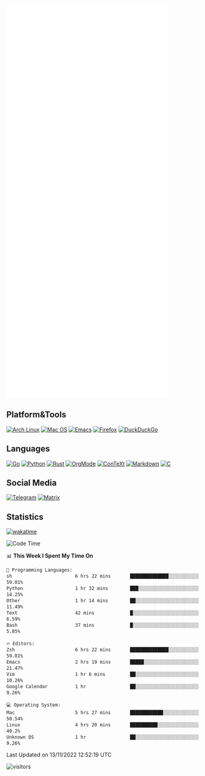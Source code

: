 ![Metrics](https://github.com/SteamedFish/SteamedFish/blob/master/github-metrics.svg)

## Platform&Tools

[![Arch Linux](https://img.shields.io/badge/ArchLinux-1793D1?logo=arch-linux&logoColor=fff&style=flat-square)](https://archlinux.org/)
[![Mac OS](https://img.shields.io/badge/MacOS-000000?style=flat-square&logo=macos&logoColor=F0F0F0)](https://www.apple.com/macos/)
[![Emacs](https://img.shields.io/badge/Emacs-%237F5AB6.svg?&style=flat-square&logo=gnu-emacs&logoColor=white)](https://www.gnu.org/software/emacs/)
[![Firefox](https://img.shields.io/badge/Firefox-FF7139?style=flat-square&logo=Firefox-Browser&logoColor=white)](https://firefox.com/)
[![DuckDuckGo](https://img.shields.io/badge/DuckDuckGo-DE5833?style=flat-square&logo=DuckDuckGo&logoColor=white)](https://duckduckgo.com/)

## Languages

[![Go](https://img.shields.io/badge/Golang-%2300ADD8.svg?style=flat-square&logo=go&logoColor=white)](https://golang.org/)
[![Python](https://img.shields.io/badge/Python-3670A0?style=flat-square&logo=python&logoColor=ffdd54)](https://www.python.org/)
[![Rust](https://img.shields.io/badge/Rust-%23000000.svg?style=flat-square&logo=rust&logoColor=white)](https://www.rust-lang.org/)
[![OrgMode](https://img.shields.io/badge/OrgMode-%23000000.svg?style=flat-square&logo=org&logoColor=white)](https://orgmode.org/)
[![ConTeXt](https://img.shields.io/badge/ConTeXt-%23008080.svg?style=flat-square&logo=latex&logoColor=white)](https://contextgarden.net/)
[![Markdown](https://img.shields.io/badge/MarkDown-%23000000.svg?style=flat-square&logo=markdown&logoColor=white)](https://daringfireball.net/projects/markdown/)
[![C](https://img.shields.io/badge/C-%2300599C.svg?style=flat-square&logo=c&logoColor=white)](https://www.iso.org/standard/74528.html)

## Social Media
[![Telegram](https://img.shields.io/badge/SteamedFish-2CA5E0?style=social&logo=telegram&logoColor=white)](https://t.me/SteamedFish)
[![Matrix](https://img.shields.io/badge/SteamedFish-2CA5E0?style=social&logo=matrix&logoColor=black)](https://matrix.to/#/@i:steamedfish.org)

## Statistics
[![wakatime](https://wakatime.com/badge/user/168280d6-fcf2-4b4f-ad3a-dc4612f35b38.svg)](https://wakatime.com/@168280d6-fcf2-4b4f-ad3a-dc4612f35b38)

<!--START_SECTION:waka-->
![Code Time](http://img.shields.io/badge/Code%20Time-2%2C128%20hrs%2027%20mins-blue)

📊 **This Week I Spent My Time On** 

```text
💬 Programming Languages: 
sh                       6 hrs 22 mins       ██████████████░░░░░░░░░░░   59.01% 
Python                   1 hr 32 mins        ███░░░░░░░░░░░░░░░░░░░░░░   14.25% 
Other                    1 hr 14 mins        ██░░░░░░░░░░░░░░░░░░░░░░░   11.49% 
Text                     42 mins             █░░░░░░░░░░░░░░░░░░░░░░░░   6.59% 
Bash                     37 mins             █░░░░░░░░░░░░░░░░░░░░░░░░   5.85%

🔥 Editors: 
Zsh                      6 hrs 22 mins       ██████████████░░░░░░░░░░░   59.01% 
Emacs                    2 hrs 19 mins       █████░░░░░░░░░░░░░░░░░░░░   21.47% 
Vim                      1 hr 6 mins         ██░░░░░░░░░░░░░░░░░░░░░░░   10.26% 
Google Calendar          1 hr                ██░░░░░░░░░░░░░░░░░░░░░░░   9.26%

💻 Operating System: 
Mac                      5 hrs 27 mins       ████████████░░░░░░░░░░░░░   50.54% 
Linux                    4 hrs 20 mins       ██████████░░░░░░░░░░░░░░░   40.2% 
Unknown OS               1 hr                ██░░░░░░░░░░░░░░░░░░░░░░░   9.26%

```


 Last Updated on 13/11/2022 12:52:19 UTC
<!--END_SECTION:waka-->

![visitors](https://visitor-badge.laobi.icu/badge?page_id=SteamedFish.SteamedFish)
